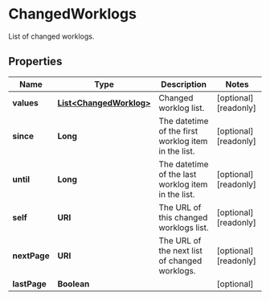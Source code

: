 

# ChangedWorklogs

List of changed worklogs.

## Properties

| Name | Type | Description | Notes |
|------------ | ------------- | ------------- | -------------|
|**values** | [**List&lt;ChangedWorklog&gt;**](ChangedWorklog.md) | Changed worklog list. |  [optional] [readonly] |
|**since** | **Long** | The datetime of the first worklog item in the list. |  [optional] [readonly] |
|**until** | **Long** | The datetime of the last worklog item in the list. |  [optional] [readonly] |
|**self** | **URI** | The URL of this changed worklogs list. |  [optional] [readonly] |
|**nextPage** | **URI** | The URL of the next list of changed worklogs. |  [optional] [readonly] |
|**lastPage** | **Boolean** |  |  [optional] |



